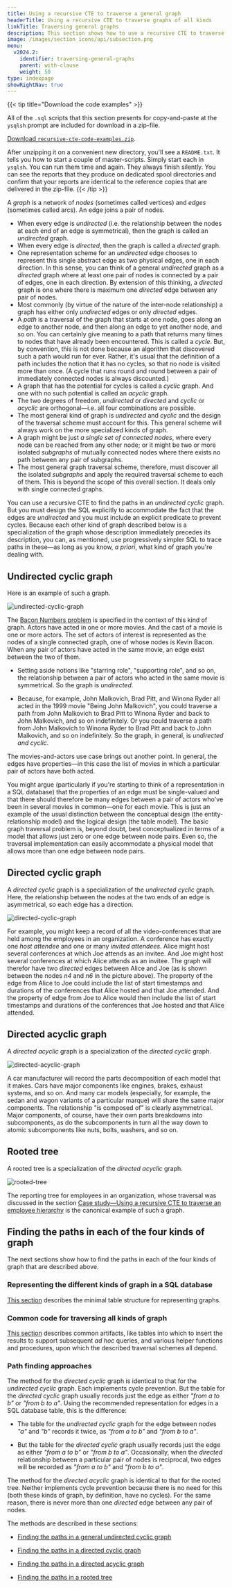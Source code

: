 ```yaml
---
title: Using a recursive CTE to traverse a general graph
headerTitle: Using a recursive CTE to traverse graphs of all kinds
linkTitle: Traversing general graphs
description: This section shows how to use a recursive CTE to traverse graphs of all kinds.
image: /images/section_icons/api/subsection.png
menu:
  v2024.2:
    identifier: traversing-general-graphs
    parent: with-clause
    weight: 50
type: indexpage
showRightNav: true
---
```


{{< tip title="Download the code examples" >}}

All of the `.sql` scripts that this section presents for copy-and-paste at the `ysqlsh` prompt are included for download in a zip-file.

[Download `recursive-cte-code-examples.zip`](https://raw.githubusercontent.com/yugabyte/yugabyte-db/master/sample/recursive-cte-code-examples/recursive-cte-code-examples.zip).

After unzipping it on a convenient new directory, you'll see a `README.txt`.  It tells you how to start a couple of master-scripts. Simply start each in `ysqlsh`. You can run them time and again. They always finish silently. You can see the reports that they produce on dedicated spool directories and confirm that your reports are identical to the reference copies that are delivered in the zip-file.
{{< /tip >}}

A _graph_ is a network of _nodes_ (sometimes called vertices) and _edges_ (sometimes called arcs). An edge joins a pair of nodes.

- When every edge is _undirected_ (i.e. the relationship between the nodes at each end of an edge is symmetrical), then the graph is called an _undirected_ graph.
- When every edge is _directed_, then the graph is called a _directed_ graph.
- One representation scheme for an  _undirected_ edge chooses to represent this single abstract edge as two physical edges, one in each direction. In this sense, you can think of a general _undirected_ graph as a _directed_ graph where at least one pair of nodes is connected by a pair of edges, one in each direction. By extension of this thinking, a _directed_ graph is one where there is maximum one _directed_ edge between any pair of nodes.
- Most commonly (by virtue of the nature of the inter-node relationship) a graph has either only _undirected_ edges or only _directed_ edges.
- A _path_ is a traversal of the graph that starts at one node, goes along an edge to another node, and then along an edge to yet another node, and so on. You can certainly give meaning to a path that returns many times to nodes that have already been encountered. This is called a _cycle_. But, by convention, this is not done because an algorithm that discovered such a path would run for ever. Rather, it's usual that the definition of a path includes the notion that it has no cycles, so that no node is visited more than once. (A cycle that runs round and round between a pair of immediately connected nodes is always discounted.)
- A graph that has the potential for cycles is called a _cyclic_ graph. And one with no such potential is called an _acyclic_ graph.
- The two degrees of freedom, _undirected_ or _directed_ and _cyclic_ or _acyclic_ are orthogonal—i.e. all four combinations are possible.
- The most general kind of graph is _undirected_ and _cyclic_ and the design of the traversal scheme must account for this. This general scheme will always work on the more specialized kinds of graph.
- A graph might be just _a single set of connected nodes_, where every node can be reached from any other node; or it might be two or more isolated _subgraphs_ of mutually connected nodes where there exists no path between any pair of subgraphs.
- The most general graph traversal scheme, therefore, must discover all the isolated _subgraphs_ and apply the required traversal scheme to each of them. This is beyond the scope of this overall section. It deals only with single connected graphs.

You can use a recursive CTE to find the paths in an _undirected_ _cyclic_ graph. But you must design the SQL explicitly to accommodate the fact that the edges are _undirected_ and you must include an explicit predicate to prevent cycles. Because each other kind of graph described below is a specialization of the graph whose description immediately precedes its description, you can, as mentioned, use progressively simpler SQL to trace paths in these—as long as you know, _a priori_, what kind of graph you're dealing with.

## Undirected cyclic graph

Here is an example of such a graph.

![undirected-cyclic-graph](/images/api/ysql/the-sql-language/with-clause/traversing-general-graphs/undirected-cyclic-graph.jpg)

The [Bacon Numbers problem](../bacon-numbers/) is specified in the context of this kind of graph. Actors have acted in one or more movies. And the cast of a movie is one or more actors. The set of actors of interest is represented as the nodes of a single connected graph, one of whose nodes is Kevin Bacon. When any pair of actors have acted in the same movie, an edge exist between the two of them.

- Setting aside notions like "starring role", "supporting role", and so on, the relationship between a pair of actors who acted in the same movie is symmetrical. So the graph is _undirected_.

- Because, for example, John Malkovich, Brad Pitt, and Winona Ryder all acted in the 1999 movie "Being John Malkovich", you could traverse a path from John Malkovich to Brad Pitt to Winona Ryder and back to John Malkovich, and so on indefinitely. Or you could traverse a path from John Malkovich to Winona Ryder to Brad Pitt and back to John Malkovich, and so on indefinitely. So the graph, in general, is _undirected_ _and_ _cyclic_.

The movies-and-actors use case brings out another point. In general, the edges have properties—in this case the list of movies in which a particular pair of actors have both acted.

You might argue (particularly if you're starting to think of a representation in a SQL database) that the properties of an edge must be single-valued and that there should therefore be many edges between a pair of actors who've been in several movies in common—one for each movie. This is just an example of the usual distinction between the conceptual design (the entity-relationship model) and the logical design (the table model). The basic graph traversal problem is, beyond doubt, best conceptualized in terms of a model that allows just zero or one edge between node pairs. Even so, the traversal implementation can easily accommodate a physical model that allows more than one edge between node pairs.

## Directed cyclic graph

A _directed_ _cyclic_ graph is a specialization of the _undirected_ _cyclic_ graph. Here, the relationship between the nodes at the two ends of an edge is asymmetrical, so each edge has a direction.

![directed-cyclic-graph](/images/api/ysql/the-sql-language/with-clause/traversing-general-graphs/directed-cyclic-graph.jpg)

For example, you might keep a record of all the video-conferences that are held among the employees in an organization. A conference has exactly one _host attendee_ and one or many _invited attendees_. Alice might host several conferences at which Joe attends as an invitee. And Joe might host several conferences at which Alice attends as an invitee. The graph will therefor have two _directed_ edges between Alice and Joe (as is shown between the nodes _n4_ and _n6_ in the picture above). The property of the edge from Alice to Joe could include the list of start timestamps and durations of the conferences that Alice hosted and that Joe attended. And the property of edge from Joe to Alice would then include the list of start timestamps and durations of the conferences that Joe hosted and that Alice attended.

## Directed acyclic graph

A _directed_ _acyclic_ graph is a specialization of the _directed_ _cyclic_ graph.

![directed-acyclic-graph](/images/api/ysql/the-sql-language/with-clause/traversing-general-graphs/directed-acyclic-graph.jpg)

A car manufacturer will record the parts decomposition of each model that it makes. Cars have major components like engines, brakes, exhaust systems, and so on. And many car models (especially, for example, the sedan and wagon variants of a particular marque) will share the same major components. The relationship "is composed of" is clearly asymmetrical. Major components, of course, have their own parts breakdowns into subcomponents, as do the subcomponents in turn all the way down to atomic subcomponents like nuts, bolts, washers, and so on.

## Rooted tree

A rooted tree is a specialization of the _directed_ _acyclic_ graph.

![rooted-tree](/images/api/ysql/the-sql-language/with-clause/traversing-general-graphs/rooted-tree.jpg)

The reporting tree for employees in an organization, whose traversal was discussed in the section [Case study—Using a recursive CTE to traverse an employee hierarchy](../emps-hierarchy/) is the canonical example of such a graph.

## Finding the paths in each of the four kinds of graph

The next sections show how to find the paths in each of the four kinds of graph that are described above.

### Representing the different kinds of graph in a SQL database

[This section](./graph-representation/) describes the minimal table structure for representing graphs.

### Common code for traversing all kinds of graph

[This section](./common-code/) describes common artifacts, like tables into which to insert the results to support subsequent _ad hoc_ queries, and various helper functions and procedures, upon which the described traversal schemes all depend.

### Path finding approaches

The method for the _directed_ _cyclic_ graph is identical to that for the _undirected_ _cyclic_ graph. Each implements cycle prevention. But the table for the _directed_ _cyclic_ graph usually records just the edge as either _"from a to b"_ or _"from b to a"_. Using the recommended representation for edges in a SQL database table, this is the difference:

- The table for the _undirected_ _cyclic_ graph for the edge between nodes _"a"_ and _"b"_ records it twice, as _"from a to b"_ and _"from b to a"_.

- But the table for the _directed_ _cyclic_ graph usually records just the edge as either _"from a to b"_ or _"from b to a"_. Occasionally, when the _directed_ relationship between a particular pair of nodes is reciprocal, two edges will be recorded as _"from a to b"_ and _"from b to a"_.

The method for the _directed_ _acyclic_ graph is identical to that for the rooted tree. Neither implements cycle prevention because there is no need for this (both these kinds of graph, by definition, have no cycles). For the same reason, there is never more than one _directed_ edge between any pair of nodes.

The methods are described in these sections:

- [Finding the paths in a general undirected cyclic graph](./undirected-cyclic-graph/)

- [Finding the paths in a directed cyclic graph](./directed-cyclic-graph/)

- [Finding the paths in a directed acyclic graph](./directed-acyclic-graph/)

- [Finding the paths in a rooted tree](./rooted-tree/)
